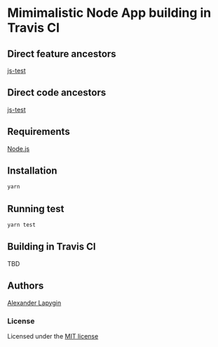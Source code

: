# Mimimalistic Node App building in Travis CI

## Direct feature ancestors

[js-test](https://github.com/softspider/js-test)

## Direct code ancestors

[js-test](https://github.com/softspider/js-test)

## Requirements

[Node.js](https://nodejs.org/en/download/package-manager/)

## Installation

```sh
yarn
```

## Running test

```sh
yarn test
```

## Building in Travis CI
TBD

## Authors

[Alexander Lapygin](https://github.com/AlexanderLapygin)

### License

Licensed under the [MIT license](./LICENSE)
